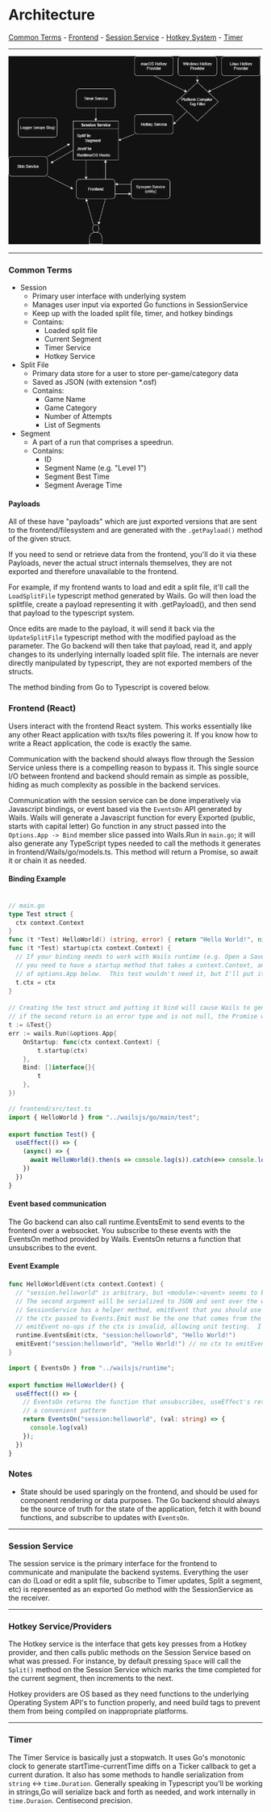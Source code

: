 # Architecture

[Common Terms](#common-terms) - [Frontend](#frontend-react) - [Session Service](#session-service) - [Hotkey System](#hotkey-serviceproviders) - [Timer](#timer)

---

<img width="500" src="images/osa.png" alt="architecture" />

---

### Common Terms
* Session
  * Primary user interface with underlying system
  * Manages user input via exported Go functions in SessionService
  * Keep up with the loaded split file, timer, and hotkey bindings
  * Contains:
    * Loaded split file
    * Current Segment
    * Timer Service
    * Hotkey Service
* Split File
  * Primary data store for a user to store per-game/category data
  * Saved as JSON (with extension *.osf)
  * Contains:
    * Game Name
    * Game Category
    * Number of Attempts
    * List of Segments
* Segment
  * A part of a run that comprises a speedrun.
  * Contains:
    * ID 
    * Segment Name (e.g. "Level 1")
    * Segment Best Time
    * Segment Average Time

#### Payloads
All of these have "payloads" which are just exported versions that are sent to the
frontend/filesystem and are generated with the `.getPayload()` method of the given struct.

If you need to send or retrieve data from the frontend, you'll do it via these Payloads, never the actual struct internals themselves,
they are not exported and therefore unavailable to the frontend.

For example, if my frontend wants to load and edit a split file, it'll call the `LoadSplitFile`
typescript method generated by Wails. Go will then load the splitfile, create a payload representing it with .getPayload(),
and then send that payload to the typescript system.

Once edits are made to the payload, it will send it back via the `UpdateSplitFile` typescript method
with the modified payload as the parameter.  The Go backend will then take that payload, read it, and apply
changes to its underlying internally loaded split file.  The internals are never directly manipulated by
typescript, they are not exported members of the structs.

The method binding from Go to Typescript is covered below.

### Frontend (React)
Users interact with the frontend React system.  This works essentially like any other React application with tsx/ts files powering it.
If you know how to write a React application, the code is exactly the same.

Communication with the backend should always flow through the Session Service unless there is a compelling reason to bypass it.  This single source
I/O between frontend and backend should remain as simple as possible, hiding as much complexity as possible in the backend services.

Communication with the session service can be done imperatively via Javascript bindings, or event based via the `EventsOn` API generated by Wails.
Wails will generate a Javascript function for every Exported (public, starts with capital letter) Go function in any struct passed into the 
`Options.App -> Bind` member slice passed into Wails.Run in `main.go`; it will also generate any TypeScript types needed to call the methods 
it generates in frontend/Wails/go/models.ts.  This method will return a Promise<Go Return Type>, so await it or chain it as needed.    

#### Binding Example
```go

// main.go
type Test struct {
  ctx context.Context
}
func (t *Test) HelloWorld() (string, error) { return "Hello World!", nil }
func (t *Test) startup(ctx context.Context) {
  // If your binding needs to work with Wails runtime (e.g. Open a Save File Dialog)
  // you need to have a startup method that takes a context.Context, and call it in the OnStartup
  // of options.App below.  This test wouldn't need it, but I'll put it here for completeness sake
  t.ctx = ctx
}

// Creating the test struct and putting it bind will cause Wails to generate a typescript function HelloWorld that returns Promise<string>
// if the second return is an error type and is not null, the Promise will fail and you can catch it with .catch() on the javascript side
t := &Test{}
err := wails.Run(&options.App{
    OnStartup: func(ctx context.Context) {
        t.startup(ctx)
    },
    Bind: []interface{}{
        t
    },
})

```
```typescript
// frontend/src/test.ts
import { HelloWorld } from "../wailsjs/go/main/test";

export function Test() {
  useEffect(() => {
    (async() => {
      await HelloWorld().then(s => console.log(s)).catch(e=> console.log(e));
    })
  })
}
```
#### Event based communication
The Go backend can also call runtime.EventsEmit to send events to the frontend over a websocket.  You subscribe to these events with the EventsOn method
provided by Wails.  EventsOn returns a function that unsubscribes to the event.

#### Event Example
```go
func HelloWorldEvent(ctx context.Context) {
  // "session.helloworld" is arbitrary, but <module>:<event> seems to be a standard practice.
  // The second argument will be serialized to JSON and sent over the websocket.
  // SessionService has a helper method, emitEvent that you should use that wraps runtime.EventsEmit.  This is for testing purposes:
  // the ctx passed to Events.Emit must be the one that comes from the App.Startup callback back in main.
  // emitEvent no-ops if the ctx is invalid, allowing unit testing.  I'll show both here for completeness.
  runtime.EventsEmit(ctx, "session:helloworld", "Hello World!")
  emitEvent("session:helloworld", "Hello World!") // no ctx to emitEvent, it'll get it from the SessionService struct
}
```
```typescript
import { EventsOn } from "../wailsjs/runtime";

export function HelloWorlder() {
  useEffect(() => {
    // EventsOn returns the function that unsubscribes, useEffect's return is a function that is run on cleanup/dismount, so this is
    // a convenient patterm
    return EventsOn("session:helloworld", (val: string) => {
      console.log(val)
    });
  })
}
```

### Notes
* State should be used sparingly on the frontend, and should be used for component rendering
or data purposes.  The Go backend should always be the source of truth for the state of the application, fetch it
with bound functions, and subscribe to updates with `EventsOn`.

---
### Session Service
The session service is the primary interface for the frontend to communicate and manipulate the backend systems.
Everything the user can do (Load or edit a split file, subscribe to Timer updates, Split a segment, etc) is represented as an
exported Go method with the SessionService as the receiver.

---
### Hotkey Service/Providers
The Hotkey service is the interface that gets key presses from a Hotkey provider, and then calls public methods on the
Session Service based on what was pressed.  For instance, by default pressing `Space` will call the `Split()` method on the Session Service
which marks the time completed for the current segment, then increments to the next.

Hotkey providers are OS based as they need functions to the underlying Operating System API's to function properly,
and need build tags to prevent them from being compiled on inappropriate platforms.

---
### Timer
The Timer Service is basically just a stopwatch.  It uses Go's monotonic clock to generate startTime-currentTime diffs on a Ticker callback
to get a current duration.  It also has some methods to handle serialization from `string` <-> `time.Duration`.  Generally speaking in Typescript
you'll be working in strings,Go will serialize back and forth as needed, and work internally in `time.Duraion`.  Centisecond precision.

